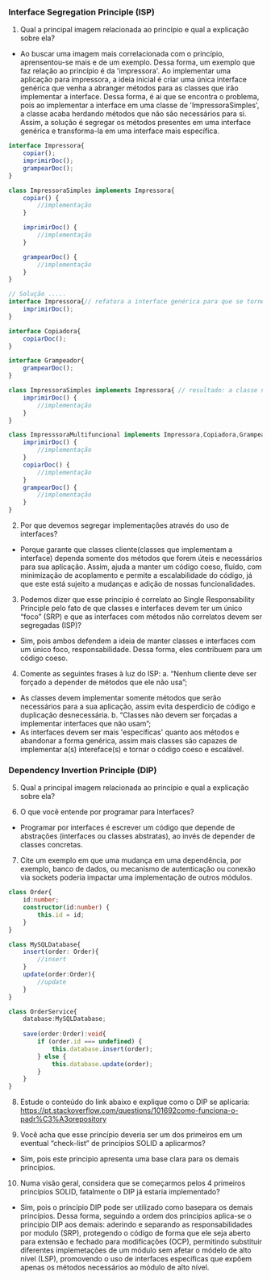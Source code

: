 ### Interface Segregation Principle (ISP)
1. Qual a principal imagem relacionada ao princípio e qual a explicação sobre ela?
- Ao buscar uma imagem mais correlacionada com o princípio, aprensentou-se mais e de um exemplo. Dessa forma, um exemplo que faz relação ao princípio é da 'impressora'. Ao implementar uma aplicação para impressora, a ideia inicial é criar uma única interface genérica que venha a abranger métodos para as classes que irão implementar a interface. Dessa forma, é ai que se encontra o problema, pois ao implementar a interface em uma classe de 'ImpressoraSimples', a classe acaba herdando métodos que não são necessários para si. Assim, a solução é segregar os métodos presentes em uma interface genérica e transforma-la em uma interface mais específica. 

```typescript
interface Impressora{
    copiar();
    imprimirDoc();
    grampearDoc();
}

class ImpressoraSimples implements Impressora{
    copiar() {
        //implementação
    }

    imprimirDoc() {
        //implementação
    }

    grampearDoc() {
        //implementação
    }
}

// Solução .....
interface Impressora{// refatora a interface genérica para que se torne uma interface mais específica
    imprimirDoc();
}

interface Copiadora{
    copiarDoc();
}

interface Grampeador{
    grampearDoc();
}

class ImpressoraSimples implements Impressora{ // resultado: a classe não é obrigada a implementar um método que não é necessário
    imprimirDoc() {
        //implementação
    }
}

class ImpresssoraMultifuncional implements Impressora,Copiadora,Grampeador{
    imprimirDoc() {
        //implementação
    }
    copiarDoc() {
        //implementação
    }
    grampearDoc() {
        //implementação
    }
}

```

2. Por que devemos segregar implementações através do uso de interfaces?
- Porque garante que classes cliente(classes que implementam a interface) dependa somente dos métodos que forem úteis e necessários para sua aplicação. Assim, ajuda a manter um código coeso, fluído, com minimização de acoplamento e permite a escalabilidade do código, já que este está sujeito a mudanças e adição de nossas funcionalidades.

3. Podemos dizer que esse princípio é correlato ao Single Responsability Principle pelo fato de que classes e interfaces devem ter um único “foco” (SRP) e que as interfaces com métodos não correlatos devem ser segregadas (ISP)?
- Sim, pois ambos defendem a ideia de manter classes e interfaces com um único foco, responsabilidade. Dessa forma, eles contribuem para um código coeso. 


4. Comente as seguintes frases à luz do ISP:
a. “Nenhum cliente deve ser forçado a depender de métodos que ele não usa”;
- As classes devem implementar somente métodos que serão necessários para a sua aplicação, assim evita desperdicio de código e duplicação desnecessária.
b. “Classes não devem ser forçadas a implementar interfaces que não usam”;
- As interfaces devem ser mais 'específicas' quanto aos métodos e abandonar a forma genérica, assim mais classes são capazes de implementar a(s) intereface(s) e tornar o código coeso e escalável. 

### Dependency Invertion Principle (DIP)

5. Qual a principal imagem relacionada ao princípio e qual a explicação sobre ela?

6. O que você entende por programar para Interfaces? 
- Programar por interfaces é escrever um código que depende de abstrações (interfaces ou classes abstratas), ao invés de depender de classes concretas.

7. Cite um exemplo em que uma mudança em uma dependência, por exemplo, banco de dados, ou mecanismo de autenticação ou conexão via sockets poderia impactar uma implementação de outros módulos.
```typescript
class Order{
    id:number;
    constructor(id:number) {
        this.id = id;
    }
}

class MySQLDatabase{
    insert(order: Order){
        //insert
    }
    update(order:Order){
        //update
    }
}

class OrderService{
    database:MySQLDatabase;
    
    save(order:Order):void{
        if (order.id === undefined) {
            this.database.insert(order);
        } else {
            this.database.update(order);
        }
    }
}
```

8. Estude o conteúdo do link abaixo e explique como o DIP se aplicaria: 
https://pt.stackoverflow.com/questions/101692como-funciona-o-padr%C3%A3orepository

9. Você acha que esse princípio deveria ser um dos primeiros em um eventual “check-list” de princípios SOLID a aplicarmos?
- Sim, pois este principio apresenta uma base clara para os demais princípios.

10. Numa visão geral, considera que se começarmos pelos 4 primeiros princípios SOLID, fatalmente o DIP já estaria implementado? 
- Sim, pois o princípio DIP pode ser utilizado como basepara os demais princípios. Dessa forma, seguindo a ordem dos principios aplica-se o principio DIP aos demais: aderindo e separando as responsabilidades por modulo (SRP), protegendo o código de forma que ele seja aberto para extensão e fechado para modificações (OCP), permitindo substituir diferentes implemetações de um módulo sem afetar o módelo de alto nível (LSP), promovendo o uso de interfaces específicas que expõem apenas os métodos necessários ao módulo de alto nível.
